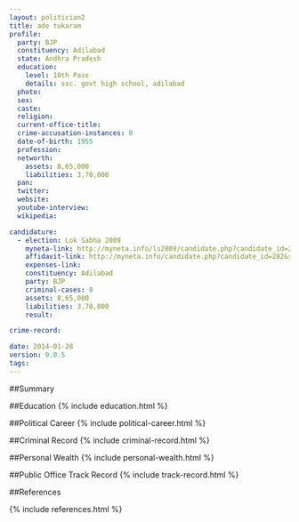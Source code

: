 ```yaml
---
layout: politician2
title: ade tukaram
profile: 
  party: BJP
  constituency: Adilabad
  state: Andhra Pradesh
  education: 
    level: 10th Pass
    details: ssc. govt high school, adilabad
  photo: 
  sex: 
  caste: 
  religion: 
  current-office-title: 
  crime-accusation-instances: 0
  date-of-birth: 1955
  profession: 
  networth: 
    assets: 8,65,000
    liabilities: 3,70,000
  pan: 
  twitter: 
  website: 
  youtube-interview: 
  wikipedia: 

candidature: 
  - election: Lok Sabha 2009
    myneta-link: http://myneta.info/ls2009/candidate.php?candidate_id=282
    affidavit-link: http://myneta.info/candidate.php?candidate_id=282&scan=original
    expenses-link: 
    constituency: Adilabad 
    party: BJP
    criminal-cases: 0
    assets: 8,65,000
    liabilities: 3,70,000
    result:  

crime-record: 

date: 2014-01-28
version: 0.0.5
tags: 
---
```

##Summary


##Education
{% include education.html %}


##Political Career
{% include political-career.html %}


##Criminal Record
{% include criminal-record.html %}


##Personal Wealth
{% include personal-wealth.html %}


##Public Office Track Record
{% include track-record.html %}


##References


{% include references.html %}